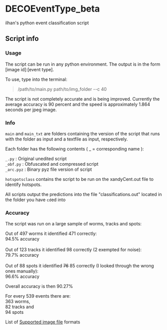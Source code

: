 # DECOEventType_beta
ilhan's python event classification script
## Script info
### Usage

The script can be run in any python environment. The output is in the form [image id]:[event type].

To use, type into the terminal:
> /path/to/main.py path/to/img_folder --c 40

The script is not completely accurate and is being improved. Currently the average accuracy is 90 percent and the speed is approximately 1.864 seconds per jpeg image.

### Info

`main` and `main_txt` are folders containing the version of the script that runs with the folder as input and a textfile as input, respectively.

Each folder has the following contents ( _ = corresponding name ):

`_.py` : Original unedited script<br>
`_obf.py` : Obfuscated and compressed script<br>
`_arc.pyz` : Binary pyz file version of script<br>

`hotspotsclass` contains the script to be run on the xandyCent.out file to identify hotspots.

All scripts output the predictions into the file "classifications.out" located in the folder you have `cd`ed into

### Accuracy

The script was run on a large sample of worms, tracks and spots:

Out of 497 worms it identified 471 correctly:<br>
94.5% accuracy<br>
<br>
Out of 123 tracks it identified 98 correctly (2 exempted for noise):<br>
79.7% accuracy<br>
<br>
Out of 88 spots it identified ~~76~~ 85 correctly (I looked through the wrong ones manually):<br>
96.6% accuracy<br>

Overall accuracy is then 90.27%

For every 539 events there are:<br>
363 worms,<br>
82 tracks and<br>
94 spots

List of [Supported image file](http://pillow.readthedocs.org/en/latest/handbook/image-file-formats.html) formats
